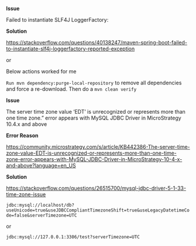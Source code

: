 


**Issue**

Failed to instantiate SLF4J LoggerFactory:

**Solution**

https://stackoverflow.com/questions/40138247/maven-spring-boot-failed-to-instantiate-slf4j-loggerfactory-reported-exception

or 

Below actions worked for me

`Run mvn dependency:purge-local-repository` to remove all dependencies and force a re-download.
Then do a `mvn clean verify`

**Issue**

The server time zone value ‘EDT’ is unrecognized or represents more than one time zone.” error appears with MySQL JDBC Driver in MicroStrategy 10.4.x and above

**Error Reason**

https://community.microstrategy.com/s/article/KB442386-The-server-time-zone-value-EDT-is-unrecognized-or-represents-more-than-one-time-zone-error-appears-with-MySQL-JDBC-Driver-in-MicroStrategy-10-4-x-and-above?language=en_US

**Solution**

https://stackoverflow.com/questions/26515700/mysql-jdbc-driver-5-1-33-time-zone-issue

`jdbc:mysql://localhost/db?useUnicode=true&useJDBCCompliantTimezoneShift=true&useLegacyDatetimeCode=false&serverTimezone=UTC`

or

`jdbc:mysql://127.0.0.1:3306/test?serverTimezone=UTC`
